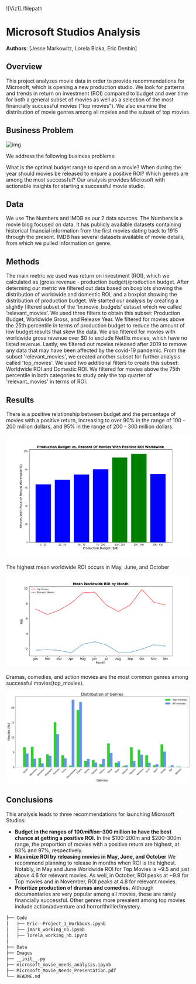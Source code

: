 ![Viz1]./filepath

# Microsoft Studios Analysis

**Authors**: [Jesse Markowitz, Lorela Blaka, Eric Denbin]

## Overview

This project analyzes movie data in order to provide recommendations for Microsoft, which is opening a new production studio. We look for patterns and trends in return on investment (ROI) compared to budget and over time for both a general subset of movies as well as a selection of the most financially successful movies ("top movies"). We also examine the distribution of movie genres among all movies and the subset of top movies.

## Business Problem

![img]()

We address the following business problems:

What is the optimal budget range to spend on a movie?
When during the year should movies be released to ensure a positive ROI?
Which genres are among the most successful?
Our analysis provides Microsoft with actionable insights for starting a successful movie studio.

## Data

We use The Numbers and IMDB as our 2 data sources. The Numbers is a movie blog focused on data. It has publicly available datasets containing historical financial information from the first movies dating back to 1915 through the present. IMDB has several datasets available of movie details, from which we pulled information on genre.

## Methods

The main metric we used was return on investment (ROI), which we calculated as (gross revenue - production budget)/production budget. After determing our metric we filtered out data based on boxplots showing the distribution of worldwide and domestic ROI, and a boxplot showing the distribution of production budget. We started our analysis by creating a slightly filtered subset of the ‘tn.movie_budgets’ dataset which we called ‘relevant_movies’. We used three filters to obtain this subset: Production Budget, Worldwide Gross, and Release Year. We filtered for movies above the 25th percentile in terms of production budget to reduce the amount of low budget results that skew the data. We also filtered for movies with worldwide gross revenue over $0 to exclude Netflix movies, which have no listed revenue. Lastly, we filtered out movies released after 2019 to remove any data that may have been affected by the covid-19 pandemic. From the subset 'relevant_movies', we created another subset for further analysis called 'top_movies'. We used two additional filters to create this subset: Worldwide ROI and Domestic ROI. We filtered for movies above the 75th percentile in both categories to study only the top quarter of 'relevant_movies' in terms of ROI.

## Results

There is a positive relationship between budget and the percentage of movies with a positive return, increasing to over 90% in the range of 100 - 200 million dollars, and 95% in the range of 200 - 300 million dollars.

![budget_vs_positive_roi](./Images/budget_and_positive_roi.png)

The highest mean worldwide ROI occurs in May, June, and October

![mean_worldwide_roi_by_month](./Images/monthly_roi_graph.png)

Dramas, comedies, and action movies are the most common genres among successful movies(top_movies).

![distribution_of_genres](./Images/distribution_of_genres.png)

## Conclusions

This analysis leads to three recommendations for launching Microsoft Studios:

- **Budget in the ranges of $100 million–$300 million to have the best chance at getting a positive ROI.** In the $100-200m and $200-300m range, the proportion of movies with a positive return are highest, at 93% and 97%, respectively.
- **Maximize ROI by releasing movies in May, June, and October** We recommend planning to release in months when ROI is the highest. Notably, in May and June Worldwide ROI for Top Movies is ~9.5 and just above 4.6 for relevant movies. As well, in October, ROI peaks at ~9.9 for Top movies and in November, ROI peaks at 4.8 for relevant movies.
- **Prioritize production of dramas and comedies.** Although documentaries are very popular among all movies, these are rarely financially successful. Other genres more prevalent among top movies include action/adventure and horror/thriller/mystery.

```
├── Code
│   ├── Eric––Project_1_Workbook.ipynb
│   ├── jmark_working_nb.ipynb
│   ├── lorela_working_nb.ipynb
│   
├── Data
├── Images
├── __init__.py
├── microsoft_movie_needs_analysis.ipynb
├── Microsoft_Movie_Needs_Presentation.pdf
└── README.md
```








